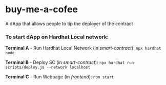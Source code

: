 # buy-me-a-cofee

A dApp that allows people to tip the deployer of the contract

### To start dApp on Hardhat Local network:
**Terminal A** - Run Hardhat Local Network (in *smart-contract*): `npx hardhat node`

**Terminal B** - Deploy SC (in *smart-contract*): `npx hardhat run scripts/deploy.js --network localhost`

**Terminal C** - Run Webpage (in *frontend*): `npm start`
